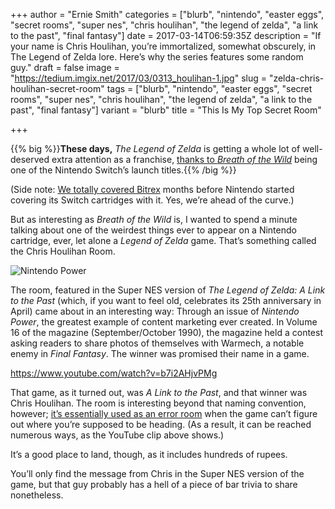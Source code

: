 +++
author = "Ernie Smith"
categories = ["blurb", "nintendo", "easter eggs", "secret rooms", "super nes", "chris houlihan", "the legend of zelda", "a link to the past", "final fantasy"]
date = 2017-03-14T06:59:35Z
description = "If your name is Chris Houlihan, you’re immortalized, somewhat obscurely, in The Legend of Zelda lore. Here’s why the series features some random guy."
draft = false
image = "https://tedium.imgix.net/2017/03/0313_houlihan-1.jpg"
slug = "zelda-chris-houlihan-secret-room"
tags = ["blurb", "nintendo", "easter eggs", "secret rooms", "super nes", "chris houlihan", "the legend of zelda", "a link to the past", "final fantasy"]
variant = "blurb"
title = "This Is My Top Secret Room"

+++

{{% big %}}**These days,** *The Legend of Zelda* is getting a whole lot of well-deserved extra attention as a franchise, [thanks to *Breath of the Wild*](http://amzn.to/2mlSped) being one of the Nintendo Switch’s launch titles.{{% /big %}}

(Side note: [We totally covered Bitrex](http://tedium.co/2016/10/06/bitrex-terrible-flavors/) months before Nintendo started covering its Switch cartridges with it. Yes, we’re ahead of the curve.)

But as interesting as *Breath of the Wild* is, I wanted to spend a minute talking about one of the weirdest things ever to appear on a Nintendo cartridge, ever, let alone a *Legend of Zelda* game. That’s something called the Chris Houlihan Room.

![Nintendo Power](https://tedium.imgix.net/2017/03/0313_ninpower.jpg)

The room, featured in the Super NES version of *The Legend of Zelda: A Link to the Past* (which, if you want to feel old, celebrates its 25th anniversary in April) came about in an interesting way: Through an issue of *Nintendo Power*, the greatest example of content marketing ever created. In Volume 16 of the magazine (September/October 1990), the magazine held a contest asking readers to share photos of themselves with Warmech, a notable enemy in *Final Fantasy*. The winner was promised their name in a game. 

https://www.youtube.com/watch?v=b7i2AHjvPMg

That game, as it turned out, was *A Link to the Past*, and that winner was Chris Houlihan. The room is interesting beyond that naming convention, however; [it’s essentially used as an error room](https://tcrf.net/The_Legend_of_Zelda:_A_Link_to_the_Past#Chris_Houlihan_Room) when the game can’t figure out where you’re supposed to be heading. (As a result, it can be reached numerous ways, as the YouTube clip above shows.)

It’s a good place to land, though, as it includes hundreds of rupees.

You’ll only find the message from Chris in the Super NES version of the game, but that guy probably has a hell of a piece of bar trivia to share nonetheless.